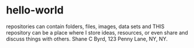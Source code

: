 # hello-world
repositories can contain folders, files, images, data sets and THIS repository can be a place where I store ideas, resources, or even share and discuss things with others. 
Shane C Byrd, 123 Penny Lane, NY, NY.
